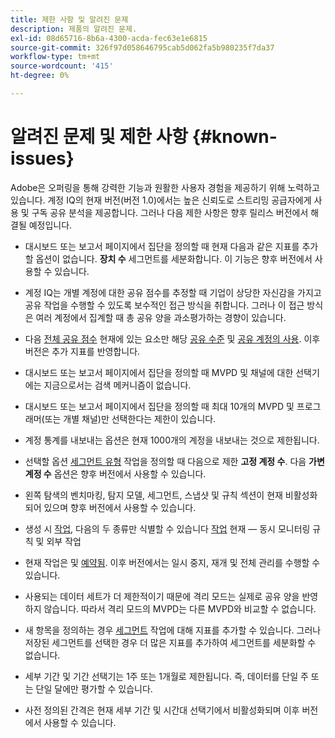 ```yaml
---
title: 제한 사항 및 알려진 문제
description: 제품의 알려진 문제.
exl-id: 08d65716-8b6a-4300-acda-fec63e1e6815
source-git-commit: 326f97d058646795cab5d062fa5b980235f7da37
workflow-type: tm+mt
source-wordcount: '415'
ht-degree: 0%

---
```


# 알려진 문제 및 제한 사항 {#known-issues}

Adobe은 오퍼링을 통해 강력한 기능과 원활한 사용자 경험을 제공하기 위해 노력하고 있습니다. 계정 IQ의 현재 버전(버전 1.0)에서는 높은 신뢰도로 스트리밍 공급자에게 사용 및 구독 공유 분석을 제공합니다. 그러나 다음 제한 사항은 향후 릴리스 버전에서 해결될 예정입니다.

* 대시보드 또는 보고서 페이지에서 집단을 정의할 때 현재 다음과 같은 지표를 추가할 옵션이 없습니다. **장치 수** 세그먼트를 세분화합니다. 이 기능은 향후 버전에서 사용할 수 있습니다.

* 계정 IQ는 개별 계정에 대한 공유 점수를 추정할 때 기업이 상당한 자신감을 가지고 공유 작업을 수행할 수 있도록 보수적인 접근 방식을 취합니다. 그러나 이 접근 방식은 여러 계정에서 집계할 때 총 공유 양을 과소평가하는 경향이 있습니다.

* 다음 [전체 공유 점수](/help/AccountIQ/dashboard.md#overall-sharing-score) 현재에 있는 요소만 해당 [공유 수준](/help/AccountIQ/dashboard.md#sharing-level) 및 [공유 계정의 사용](/help/AccountIQ/dashboard.md#usage-from-shared-accounts). 이후 버전은 추가 지표를 반영합니다.

* 대시보드 또는 보고서 페이지에서 집단을 정의할 때 MVPD 및 채널에 대한 선택기에는 지금으로서는 검색 메커니즘이 없습니다.

* 대시보드 또는 보고서 페이지에서 집단을 정의할 때 최대 10개의 MVPD 및 프로그래머(또는 개별 채널)만 선택한다는 제한이 있습니다.

* 계정 통계를 내보내는 옵션은 현재 1000개의 계정을 내보내는 것으로 제한됩니다.

* 선택할 옵션 [세그먼트 유형](#segment-type) 작업을 정의할 때 다음으로 제한 **고정 계정 수**. 다음 **가변 계정 수** 옵션은 향후 버전에서 사용할 수 있습니다.

* 왼쪽 탐색의 벤치마킹, 탐지 모델, 세그먼트, 스냅샷 및 규칙 섹션이 현재 비활성화되어 있으며 향후 버전에서 사용할 수 있습니다.

* 생성 시 [작업](/help/AccountIQ/operation-affecting-user-segment.md), 다음의 두 종류만 식별할 수 있습니다 [작업](/help/AccountIQ/operation-affecting-user-segment.md) 현재 — 동시 모니터링 규칙 및 외부 작업

* 현재 작업은 및 [예약됨](/help/AccountIQ/operation-affecting-user-segment.md#action). 이후 버전에서는 일시 중지, 재개 및 전체 관리를 수행할 수 있습니다.

* 사용되는 데이터 세트가 더 제한적이기 때문에 격리 모드는 실제로 공유 양을 반영하지 않습니다. 따라서 격리 모드의 MVPD는 다른 MVPD와 비교할 수 없습니다. <!--do we need to separate out this limitation, which is from a different persona i.e. only for Programmer persona?-->

* 새 항목을 정의하는 경우 [세그먼트](/help/AccountIQ/segments-timeframe.md) 작업에 대해 지표를 추가할 수 있습니다. 그러나 저장된 세그먼트를 선택한 경우 더 많은 지표를 추가하여 세그먼트를 세분화할 수 없습니다.

* 세부 기간 및 기간 선택기는 1주 또는 1개월로 제한됩니다. 즉, 데이터를 단일 주 또는 단일 달에만 평가할 수 있습니다.

* 사전 정의된 간격은 현재 세부 기간 및 시간대 선택기에서 비활성화되며 이후 버전에서 사용할 수 있습니다.
